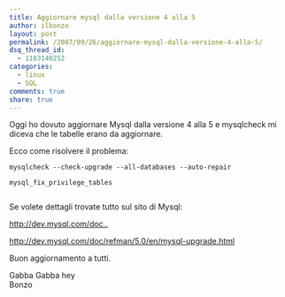 ```yaml
---
title: Aggiornare mysql dalla versione 4 alla 5
author: ilbonzo
layout: post
permalink: /2007/09/26/aggiornare-mysql-dalla-versione-4-alla-5/
dsq_thread_id:
  - 1103140252
categories:
  - linux
  - SQL
comments: true
share: true
---
```

<p>Oggi ho dovuto aggiornare Mysql dalla versione 4 alla 5 e mysqlcheck mi diceva che le tabelle erano da aggiornare.</p>
<p>Ecco come risolvere il problema:</p>
<p><code>mysqlcheck --check-upgrade --all-databases --auto-repair<br />
mysql_fix_privilege_tables<br />
</code></p>
<p>Se volete dettagli trovate tutto sul sito di Mysql:<br />
<a href="http://dev.mysql.com/doc/refman/5.0/en/upgrading-from-4-1.html"></p>
<p>http://dev.mysql.com/doc..</a></p>
<p><a href="http://dev.mysql.com/doc/refman/5.0/en/mysql-upgrade.html"></p>
<p>http://dev.mysql.com/doc/refman/5.0/en/mysql-upgrade.html</a></p>
<p>Buon aggiornamento a tutti.</p>
<p>Gabba Gabba hey<br />
Bonzo</p>
